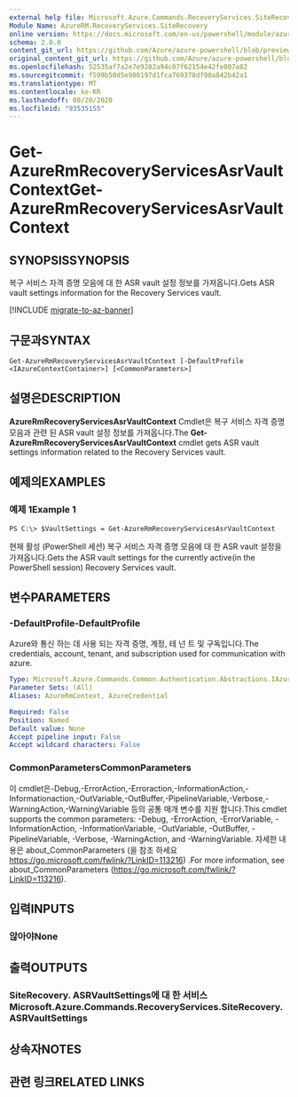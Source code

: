 ```yaml
---
external help file: Microsoft.Azure.Commands.RecoveryServices.SiteRecovery.dll-Help.xml
Module Name: AzureRM.RecoveryServices.SiteRecovery
online version: https://docs.microsoft.com/en-us/powershell/module/azurerm.recoveryservices.siterecovery/get-azurermrecoveryservicesasrvaultcontext
schema: 2.0.0
content_git_url: https://github.com/Azure/azure-powershell/blob/preview/src/ResourceManager/RecoveryServices/Commands.RecoveryServices.SiteRecovery/help/Get-AzureRmRecoveryServicesAsrVaultContext.md
original_content_git_url: https://github.com/Azure/azure-powershell/blob/preview/src/ResourceManager/RecoveryServices/Commands.RecoveryServices.SiteRecovery/help/Get-AzureRmRecoveryServicesAsrVaultContext.md
ms.openlocfilehash: 52535af7a2e7e9282a94c07f62154e42fe807a82
ms.sourcegitcommit: f599b50d5e980197d1fca769378df90a842b42a1
ms.translationtype: MT
ms.contentlocale: ko-KR
ms.lasthandoff: 08/20/2020
ms.locfileid: "93535155"
---
```

# <span data-ttu-id="73ab9-101">Get-AzureRmRecoveryServicesAsrVaultContext</span><span class="sxs-lookup"><span data-stu-id="73ab9-101">Get-AzureRmRecoveryServicesAsrVaultContext</span></span>

## <span data-ttu-id="73ab9-102">SYNOPSIS</span><span class="sxs-lookup"><span data-stu-id="73ab9-102">SYNOPSIS</span></span>
<span data-ttu-id="73ab9-103">복구 서비스 자격 증명 모음에 대 한 ASR vault 설정 정보를 가져옵니다.</span><span class="sxs-lookup"><span data-stu-id="73ab9-103">Gets ASR vault settings information for the Recovery Services vault.</span></span>

[!INCLUDE [migrate-to-az-banner](../../includes/migrate-to-az-banner.md)]

## <span data-ttu-id="73ab9-104">구문과</span><span class="sxs-lookup"><span data-stu-id="73ab9-104">SYNTAX</span></span>

```
Get-AzureRmRecoveryServicesAsrVaultContext [-DefaultProfile <IAzureContextContainer>] [<CommonParameters>]
```

## <span data-ttu-id="73ab9-105">설명은</span><span class="sxs-lookup"><span data-stu-id="73ab9-105">DESCRIPTION</span></span>
<span data-ttu-id="73ab9-106">**AzureRmRecoveryServicesAsrVaultContext** Cmdlet은 복구 서비스 자격 증명 모음과 관련 된 ASR vault 설정 정보를 가져옵니다.</span><span class="sxs-lookup"><span data-stu-id="73ab9-106">The **Get-AzureRmRecoveryServicesAsrVaultContext** cmdlet gets ASR vault settings information related to the Recovery Services vault.</span></span>

## <span data-ttu-id="73ab9-107">예제의</span><span class="sxs-lookup"><span data-stu-id="73ab9-107">EXAMPLES</span></span>

### <span data-ttu-id="73ab9-108">예제 1</span><span class="sxs-lookup"><span data-stu-id="73ab9-108">Example 1</span></span>
```
PS C:\> $VaultSettings = Get-AzureRmRecoveryServicesAsrVaultContext
```

<span data-ttu-id="73ab9-109">현재 활성 (PowerShell 세션) 복구 서비스 자격 증명 모음에 대 한 ASR vault 설정을 가져옵니다.</span><span class="sxs-lookup"><span data-stu-id="73ab9-109">Gets the ASR vault settings for the currently active(in the PowerShell session) Recovery Services vault.</span></span>

## <span data-ttu-id="73ab9-110">변수</span><span class="sxs-lookup"><span data-stu-id="73ab9-110">PARAMETERS</span></span>

### <span data-ttu-id="73ab9-111">-DefaultProfile</span><span class="sxs-lookup"><span data-stu-id="73ab9-111">-DefaultProfile</span></span>
<span data-ttu-id="73ab9-112">Azure와 통신 하는 데 사용 되는 자격 증명, 계정, 테 넌 트 및 구독입니다.</span><span class="sxs-lookup"><span data-stu-id="73ab9-112">The credentials, account, tenant, and subscription used for communication with azure.</span></span>

```yaml
Type: Microsoft.Azure.Commands.Common.Authentication.Abstractions.IAzureContextContainer
Parameter Sets: (All)
Aliases: AzureRmContext, AzureCredential

Required: False
Position: Named
Default value: None
Accept pipeline input: False
Accept wildcard characters: False
```

### <span data-ttu-id="73ab9-113">CommonParameters</span><span class="sxs-lookup"><span data-stu-id="73ab9-113">CommonParameters</span></span>
<span data-ttu-id="73ab9-114">이 cmdlet은-Debug,-ErrorAction,-Erroraction,-InformationAction,-Informationaction,-OutVariable,-OutBuffer,-PipelineVariable,-Verbose,-WarningAction,-WarningVariable 등의 공통 매개 변수를 지원 합니다.</span><span class="sxs-lookup"><span data-stu-id="73ab9-114">This cmdlet supports the common parameters: -Debug, -ErrorAction, -ErrorVariable, -InformationAction, -InformationVariable, -OutVariable, -OutBuffer, -PipelineVariable, -Verbose, -WarningAction, and -WarningVariable.</span></span> <span data-ttu-id="73ab9-115">자세한 내용은 about_CommonParameters (을 참조 하세요 https://go.microsoft.com/fwlink/?LinkID=113216) .</span><span class="sxs-lookup"><span data-stu-id="73ab9-115">For more information, see about_CommonParameters (https://go.microsoft.com/fwlink/?LinkID=113216).</span></span>

## <span data-ttu-id="73ab9-116">입력</span><span class="sxs-lookup"><span data-stu-id="73ab9-116">INPUTS</span></span>

### <span data-ttu-id="73ab9-117">않아야</span><span class="sxs-lookup"><span data-stu-id="73ab9-117">None</span></span>

## <span data-ttu-id="73ab9-118">출력</span><span class="sxs-lookup"><span data-stu-id="73ab9-118">OUTPUTS</span></span>

### <span data-ttu-id="73ab9-119">SiteRecovery. ASRVaultSettings에 대 한 서비스</span><span class="sxs-lookup"><span data-stu-id="73ab9-119">Microsoft.Azure.Commands.RecoveryServices.SiteRecovery.ASRVaultSettings</span></span>

## <span data-ttu-id="73ab9-120">상속자</span><span class="sxs-lookup"><span data-stu-id="73ab9-120">NOTES</span></span>

## <span data-ttu-id="73ab9-121">관련 링크</span><span class="sxs-lookup"><span data-stu-id="73ab9-121">RELATED LINKS</span></span>
